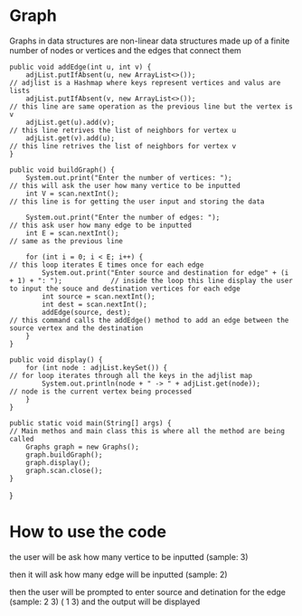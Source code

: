 # Graph

Graphs in data structures are non-linear data structures made up of a finite number of nodes or vertices and the edges that connect them

    public void addEdge(int u, int v) {                                                             
        adjList.putIfAbsent(u, new ArrayList<>());                                                 // adjlist is a Hashmap where keys represent vertices and valus are lists 
        adjList.putIfAbsent(v, new ArrayList<>());                                                 // this line are same operation as the previous line but the vertex is v
        adjList.get(u).add(v);                                                                     // this line retrives the list of neighbors for vertex u 
        adjList.get(v).add(u);                                                                     // this line retrives the list of neighbors for vertex v
    }

    public void buildGraph() {
        System.out.print("Enter the number of vertices: ");                                        // this will ask the user how many vertice to be inputted
        int V = scan.nextInt();                                                                    // this line is for getting the user input and storing the data

        System.out.print("Enter the number of edges: ");                                           // this ask user how many edge to be inputted
        int E = scan.nextInt();                                                                    // same as the previous line

        for (int i = 0; i < E; i++) {                                                              // this loop iterates E times once for each edge
            System.out.print("Enter source and destination for edge" + (i + 1) + ": ");            // inside the loop this line display the user to input the souce and destination vertices for each edge
            int source = scan.nextInt();
            int dest = scan.nextInt();
            addEdge(source, dest);                                                                 // this command calls the addEdge() method to add an edge between the source vertex and the destination
        }
    }

    public void display() {                                                                        
        for (int node : adjList.keySet()) {                                                       // for loop iterates through all the keys in the adjlist map
            System.out.println(node + " -> " + adjList.get(node));                                // node is the current vertex being processed
        }
    }

    public static void main(String[] args) {                                                      // Main methos and main class this is where all the method are being called
        Graphs graph = new Graphs();
        graph.buildGraph();
        graph.display();
        graph.scan.close(); 
    }
}

# How to use the code

the user will be ask how many vertice to be inputted (sample: 3)

then it will ask how many edge will be inputted (sample: 2)

then the user will be prompted to enter source and detination for the edge (sample: 2 3)
                                                                           (        1 3)
and the output will be displayed
